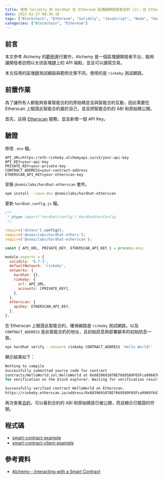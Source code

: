 ```yaml
---
title: 使用 Solidity 和 Hardhat 在 Ethereum 區塊鏈開發智能合約（三）：在 Etherscan 上提交認證
date: 2022-02-27 00:36:18
tags: ["Blockchain", "Ethereum", "Solidity", "JavaScript", "Node", "Hardhat", "Smart Contract", "DApp", "Alchemy"]
categories: ["Blockchain", "Ethereum"]
---
```


## 前言

本文參考 Alchemy 的[範例](https://docs.alchemy.com/alchemy/)進行實作，Alchemy 是一個區塊鏈開發者平台，能夠讓開發者訪問以太坊區塊鏈上的 API 端點，並且可以讀寫交易。

本文採用的區塊鏈測試網路與範例文章不同，使用的是 `rinkeby` 測試網路。

## 前置作業

為了讓所有人都能夠查看智能合約的原始碼並且與智能合約互動，因此需要在 Etherscan 上驗證此智能合約屬於自己，並且把智能合約的 ABI 和原始碼公開。

首先，註冊 [Etherscan](https://etherscan.io/) 服務，並且新增一個 API Key。

## 驗證

修改 `.env` 檔。

```env
API_URL=https://eth-rinkeby.alchemyapi.io/v2/your-api-key
API_KEY=your-api-key
PRIVATE_KEY=your-private-key
CONTRACT_ADDRESS=your-contract-address
ETHERSCAN_API_KEY=your-etherscan-key
```

安裝 `@nomiclabs/hardhat-etherscan` 套件。

```bash
npm install --save-dev @nomiclabs/hardhat-etherscan
```

更新 `hardhat.config.js` 檔。

```js
/**
 * @type import('hardhat/config').HardhatUserConfig
 */

require('dotenv').config();
require('@nomiclabs/hardhat-ethers');
require('@nomiclabs/hardhat-etherscan');

const { API_URL, PRIVATE_KEY, ETHERSCAN_API_KEY } = process.env;

module.exports = {
  solidity: '0.7.3',
  defaultNetwork: 'rinkeby',
  networks: {
    hardhat: {},
    rinkeby: {
      url: API_URL,
      accounts: [PRIVATE_KEY],
    },
  },
  etherscan: {
    apiKey: ETHERSCAN_API_KEY,
  },
};
```

在 Etherscan 上驗證此智能合約，確保網路是 `rinkeby` 測試網路，以及 `CONTRACT_ADDRESS` 是此智能合約的地址，且初始訊息與部署腳本的初始訊息一致。

```bash
npx hardhat verify --network rinkeby CONTRACT_ADDRESS 'Hello World!'
```

顯示結果如下：

```bash
Nothing to compile
Successfully submitted source code for contract
contracts/HelloWorld.sol:HelloWorld at 0x6839691078Ef669589F65Fca9968f6430D509812
for verification on the block explorer. Waiting for verification result...

Successfully verified contract HelloWorld on Etherscan.
https://rinkeby.etherscan.io/address/0x6839691078Ef669589F65Fca9968f6430D509812#code
```

再次查看[合約](https://rinkeby.etherscan.io/address/0x6839691078Ef669589F65Fca9968f6430D509812#code)，可以看到合約的 ABI 和原始碼皆已被公開，而且顯示已驗證的符號。

## 程式碼

- [smart-contract-example](https://github.com/memochou1993/smart-contract-example)
- [smart-contract-client-example](https://github.com/memochou1993/smart-contract-client-example)

## 參考資料

- [Alchemy - Interacting with a Smart Contract](https://docs.alchemy.com/alchemy/tutorials/hello-world-smart-contract/interacting-with-a-smart-contract)
